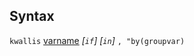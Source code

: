## Syntax

`kwallis`
[varname](http://www.stata.com/help.cgi?varname)
_\[`if`\] \[`in`\]_ `, "by(groupvar)`
